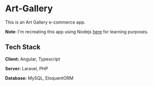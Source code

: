 # Art-Gallery
This is an Art Gallery e-commerce app.

**Note**: I'm recreating this app using Nodejs [here](https://github.com/omarihab99/Art-Gallery-Backend) for learning purposes.
## Tech Stack
**Client:** Angular, Typescript

**Server:** Laravel, PHP

**Database:** MySQL, EloquentORM
